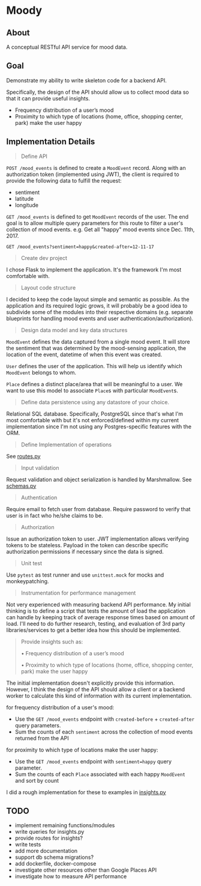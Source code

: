 # Moody

## About

A conceptual RESTful API service for mood data.

## Goal

Demonstrate my ability to write skeleton code for a backend API.

Specifically, the design of the API should allow us to collect mood data so that it can provide useful insights.

* Frequency distribution of a user’s mood
* Proximity to which type of locations (home, office, shopping center, park) make the user happy

## Implementation Details

> Define API

`POST /mood_events` is defined to create a `MoodEvent` record. Along with an authorization token (implemented using JWT), the client is required to provide the following data to fulfill the request:

* sentiment
* latitude
* longitude

`GET /mood_events` is defined to get `MoodEvent` records of the user. The end goal is to allow multiple query parameters for this route to filter a user's collection of mood events.
e.g. Get all "happy" mood events since Dec. 11th, 2017.

```
GET /mood_events?sentiment=happy&created-after=12-11-17
```

> Create dev project

I chose Flask to implement the application. It's the framework I'm most comfortable with.

> Layout code structure

I decided to keep the code layout simple and semantic as possible. As the application and its required logic grows, it will probably be a good idea to subdivide some of the modules into their respective domains (e.g. separate blueprints for handling mood events and user authentication/authorization).

> Design data model and key data structures

`MoodEvent` defines the data captured from a single mood event. It will store the sentiment that was determined by the mood-sensing application, the location of the event, datetime of when this event was created.

`User` defines the user of the application. This will help us identify which `MoodEvent` belongs to whom.

`Place` defines a distinct place/area that will be meaningful to a user. We want to use this model to associate `Place`s with particular `MoodEvent`s.

> Define data persistence using any datastore of your choice.

Relational SQL database. Specifically, PostgreSQL since that's what I'm most comfortable with but it's not enforced/defined within my current implementation since I'm not using any Postgres-specific features with the ORM.


> Define Implementation of operations

See [routes.py](./moody/routes.py)

> Input validation

Request validation and object serialization is handled by Marshmallow.
See [schemas.py](./moody/.schemas.py)

> Authentication

Require email to fetch user from database. Require password to verify that user is in fact who he/she claims to be.

> Authorization

Issue an authorization token to user. JWT implementation allows verifying tokens to be stateless. Payload in the token can describe specific authorization permissions if necessary since the data is signed.

> Unit test

Use `pytest` as test runner and use `unittest.mock` for mocks and monkeypatching.

> Instrumentation for performance management

Not very experienced with measuring backend API performance. My initial thinking is to define a script that tests the amount of load the application can handle by keeping track of average response times based on amount of load. I'll need to do further research, testing, and evaluation of 3rd party libraries/services to get a better idea how this should be implemented.

> Provide insights such as:
>
> • Frequency distribution of a user’s mood
>
> • Proximity to which type of locations (home, office, shopping center, park) make the user happy

The initial implementation doesn't explicitly provide this information. However, I think the design of the API should allow a client or a backend worker to calculate this kind of information with its current implementation.

for frequency distribution of a user's mood:

* Use the `GET /mood_events` endpoint with `created-before` + `created-after` query parameters.
* Sum the counts of each `sentiment` across the collection of mood events returned from the API

for proximity to which type of locations make the user happy:

* Use the `GET /mood_events` endpoint with `sentiment=happy` query parameter.
* Sum the counts of each `Place` associated with each happy `MoodEvent` and sort by count

I did a rough implementation for these to examples in [insights.py](./moody/insights.py)

## TODO

* implement remaining functions/modules
* write queries for insights.py
* provide routes for insights?
* write tests
* add more documentation
* support db schema migrations?
* add dockerfile, docker-compose
* investigate other resources other than Google Places API
* investigate how to measure API performance
